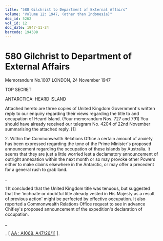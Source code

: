 ```yaml
---
title: "580 Gilchrist to Department of External Affairs"
volume: "Volume 12: 1947, (other than Indonesia)"
doc_id: 5262
vol_id: 12
doc_date: 1947-11-24
barcode: 194388
---
```


# 580 Gilchrist to Department of External Affairs

Memorandum No.1007 LONDON, 24 November 1947

TOP SECRET

ANTARCTICA: HEARD ISLAND

Attached hereto are three copies of United Kingdom Government's written reply to our enquiry regarding their views regarding the title to and occupation of Heard Island. (Your memorandum Nos. 727 and 791) You should have already received our telegram No. 4204 of 22nd November summarising the attached reply. [1]

2\. Within the Commonwealth Relations Office a certain amount of anxiety has been expressed regarding the tone of the Prime Minister's proposed announcement regarding the occupation of these islands by Australia. It seems that they are just a little worried lest a declamatory announcement of outright annexation within the next month or so may provoke other Powers either to make claims elsewhere in the Antarctic, or may offer a precedent for a general rush to grab land.

_

1 It concluded that the United Kingdom title was tenuous, but suggested that the 'inchoate or doubtful title already vested in His Majesty as a result of previous action' might be perfected by effective occupation. It also reported a Commonwealth Relations Office request to see in advance Chifley's proposed announcement of the expedition's declaration of occupation.

_

_ [ [AA : A1068, A47/26/11](http://www.naa.gov.au/cgi-bin/Search?O=I&Number=194388) ]_
